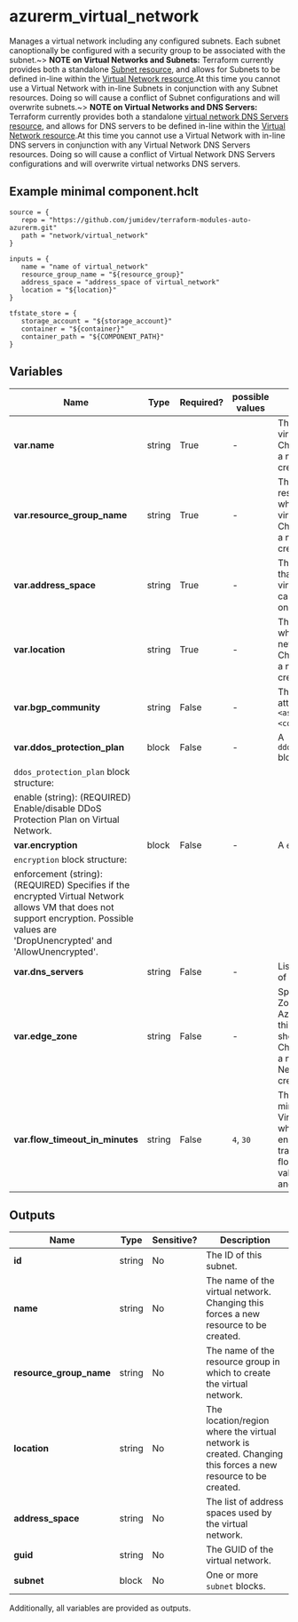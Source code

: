 # azurerm_virtual_network

Manages a virtual network including any configured subnets. Each subnet canoptionally be configured with a security group to be associated with the subnet.~> **NOTE on Virtual Networks and Subnets:** Terraform currently provides both a standalone [Subnet resource](subnet.html), and allows for Subnets to be defined in-line within the [Virtual Network resource](virtual_network.html).At this time you cannot use a Virtual Network with in-line Subnets in conjunction with any Subnet resources. Doing so will cause a conflict of Subnet configurations and will overwrite subnets.~> **NOTE on Virtual Networks and DNS Servers:** Terraform currently provides both a standalone [virtual network DNS Servers resource](virtual_network_dns_servers.html), and allows for DNS servers to be defined in-line within the [Virtual Network resource](virtual_network.html).At this time you cannot use a Virtual Network with in-line DNS servers in conjunction with any Virtual Network DNS Servers resources. Doing so will cause a conflict of Virtual Network DNS Servers configurations and will overwrite virtual networks DNS servers.

## Example minimal component.hclt

```hcl
source = {
   repo = "https://github.com/jumidev/terraform-modules-auto-azurerm.git" 
   path = "network/virtual_network" 
}

inputs = {
   name = "name of virtual_network" 
   resource_group_name = "${resource_group}" 
   address_space = "address_space of virtual_network" 
   location = "${location}" 
}

tfstate_store = {
   storage_account = "${storage_account}" 
   container = "${container}" 
   container_path = "${COMPONENT_PATH}" 
}

```

## Variables

| Name | Type | Required? |  possible values |  Description |
| ---- | ---- | --------- |  ----------- | ----------- |
| **var.name** | string | True | -  |  The name of the virtual network. Changing this forces a new resource to be created. | 
| **var.resource_group_name** | string | True | -  |  The name of the resource group in which to create the virtual network. Changing this forces a new resource to be created. | 
| **var.address_space** | string | True | -  |  The address space that is used the virtual network. You can supply more than one address space. | 
| **var.location** | string | True | -  |  The location/region where the virtual network is created. Changing this forces a new resource to be created. | 
| **var.bgp_community** | string | False | -  |  The BGP community attribute in format `<as-number>:<community-value>`. | 
| **var.ddos_protection_plan** | block | False | -  |  A `ddos_protection_plan` block. | 
| `ddos_protection_plan` block structure: || 
|   enable (string): (REQUIRED) Enable/disable DDoS Protection Plan on Virtual Network. ||
| **var.encryption** | block | False | -  |  A `encryption` block. | 
| `encryption` block structure: || 
|   enforcement (string): (REQUIRED) Specifies if the encrypted Virtual Network allows VM that does not support encryption. Possible values are 'DropUnencrypted' and 'AllowUnencrypted'. ||
| **var.dns_servers** | string | False | -  |  List of IP addresses of DNS servers | 
| **var.edge_zone** | string | False | -  |  Specifies the Edge Zone within the Azure Region where this Virtual Network should exist. Changing this forces a new Virtual Network to be created. | 
| **var.flow_timeout_in_minutes** | string | False | `4`, `30`  |  The flow timeout in minutes for the Virtual Network, which is used to enable connection tracking for intra-VM flows. Possible values are between `4` and `30` minutes. | 



## Outputs

| Name | Type | Sensitive? | Description |
| ---- | ---- | --------- | --------- |
| **id** | string | No  | The ID of this subnet. | 
| **name** | string | No  | The name of the virtual network. Changing this forces a new resource to be created. | 
| **resource_group_name** | string | No  | The name of the resource group in which to create the virtual network. | 
| **location** | string | No  | The location/region where the virtual network is created. Changing this forces a new resource to be created. | 
| **address_space** | string | No  | The list of address spaces used by the virtual network. | 
| **guid** | string | No  | The GUID of the virtual network. | 
| **subnet** | block | No  | One or more `subnet` blocks. | 

Additionally, all variables are provided as outputs.
